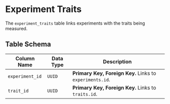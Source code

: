# Experiment Traits

The `experiment_traits` table links experiments with the traits being measured.

## Table Schema

| Column Name     | Data Type | Description                                             |
| --------------- | --------- | ------------------------------------------------------- |
| `experiment_id` | `UUID`    | **Primary Key, Foreign Key.** Links to `experiments.id`. |
| `trait_id`      | `UUID`    | **Primary Key, Foreign Key.** Links to `traits.id`.      |
